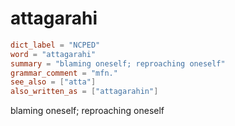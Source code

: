 # attagarahi

``` toml
dict_label = "NCPED"
word = "attagarahi"
summary = "blaming oneself; reproaching oneself"
grammar_comment = "mfn."
see_also = ["atta"]
also_written_as = ["attagarahin"]
```

blaming oneself; reproaching oneself

